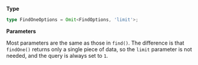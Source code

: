 **Type**

```typescript
type FindOneOptions = Omit<FindOptions, 'limit'>;
```

**Parameters**

Most parameters are the same as those in `find()`. The difference is that `findOne()` returns only a single piece of data, so the `limit` parameter is not needed, and the query is always set to `1`.